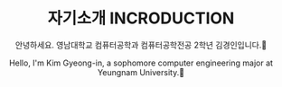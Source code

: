 <div align="center"> 
  <H1>자기소개 INCRODUCTION</H1>

안녕하세요. 영남대학교 컴퓨터공학과 컴퓨터공학전공 2학년 김경인입니다.👋

Hello, I'm Kim Gyeong-in, 
a sophomore computer engineering major at Yeungnam University.👋
</div>



<!--
**Gyeong-In-Kim/Gyeong-In-Kim** is a ✨ _special_ ✨ repository because its `README.md` (this file) appears on your GitHub profile.

Here are some ideas to get you started:

- 🔭 I’m currently working on ...
- 🌱 I’m currently learning ...
- 👯 I’m looking to collaborate on ...
- 🤔 I’m looking for help with ...
- 💬 Ask me about ...
- 📫 How to reach me: ...
- 😄 Pronouns: ...
- ⚡ Fun fact: ...
-->
